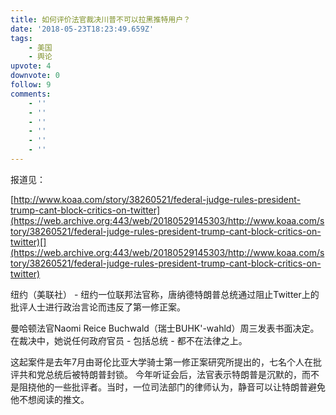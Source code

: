 ```yaml
---
title: 如何评价法官裁决川普不可以拉黑推特用户？
date: '2018-05-23T18:23:49.659Z'
tags:
    - 美国
    - 舆论
upvote: 4
downvote: 0
follow: 9
comments:
    - ''
    - ''
    - ''
    - ''
    - ''
    - ''
---
```


报道见：

[http://www.koaa.com/story/38260521/federal-judge-rules-president-trump-cant-block-critics-on-twitter](https://web.archive.org:443/web/20180529145303/http://www.koaa.com/story/38260521/federal-judge-rules-president-trump-cant-block-critics-on-twitter)[](https://web.archive.org:443/web/20180529145303/http://www.koaa.com/story/38260521/federal-judge-rules-president-trump-cant-block-critics-on-twitter)

纽约（美联社） - 纽约一位联邦法官称，唐纳德特朗普总统通过阻止Twitter上的批评人士进行政治言论而违反了第一修正案。

曼哈顿法官Naomi Reice Buchwald（瑞士BUHK'-wahld）周三发表书面决定。 在裁决中，她说任何政府官员 - 包括总统 - 都不在法律之上。

这起案件是去年7月由哥伦比亚大学骑士第一修正案研究所提出的，七名个人在批评共和党总统后被特朗普封锁。 今年听证会后，法官表示特朗普是沉默的，而不是阻挠他的一些批评者。当时，一位司法部门的律师认为，静音可以让特朗普避免他不想阅读的推文。
